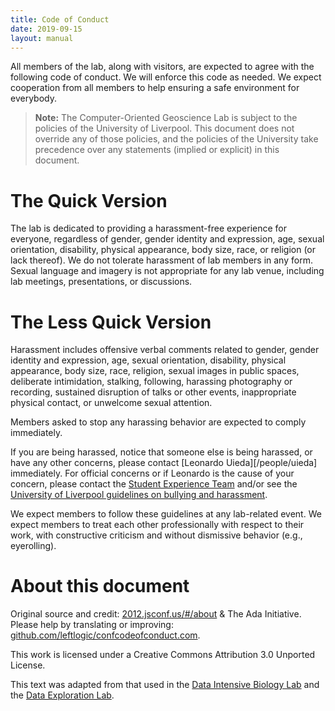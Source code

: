 ```yaml
---
title: Code of Conduct
date: 2019-09-15
layout: manual
---
```


All members of the lab, along with visitors, are expected to agree with the
following code of conduct. We will enforce this code as needed. We expect
cooperation from all members to help ensuring a safe environment for everybody.

> **Note:** The Computer-Oriented Geoscience Lab is subject to the policies of the
> University of Liverpool. This document does not override any of those policies, and
> the policies of the University take precedence over any statements (implied or
> explicit) in this document.

# The Quick Version

The lab is dedicated to providing a harassment-free experience for everyone,
regardless of gender, gender identity and expression, age, sexual orientation,
disability, physical appearance, body size, race, or religion (or lack
thereof). We do not tolerate harassment of lab members in any form. Sexual
language and imagery is not appropriate for any lab venue, including lab
meetings, presentations, or discussions.

# The Less Quick Version

Harassment includes offensive verbal comments related to gender, gender
identity and expression, age, sexual orientation, disability, physical
appearance, body size, race, religion, sexual images in public spaces,
deliberate intimidation, stalking, following, harassing photography or
recording, sustained disruption of talks or other events, inappropriate
physical contact, or unwelcome sexual attention.

Members asked to stop any harassing behavior are expected to comply
immediately.

If you are being harassed, notice that someone else is being harassed, or have any other
concerns, please contact [Leonardo Uieda][/people/uieda] immediately.
For official concerns or if Leonardo is the cause of your concern,
please contact the
[Student Experience Team](https://www.liverpool.ac.uk/environmental-sciences/contacts-and-location/)
and/or see the
[University of Liverpool guidelines on bullying and harassment](https://www.liverpool.ac.uk/hr/diversityandequality/bullying/).

We expect members to follow these guidelines at any lab-related event. We expect members
to treat each other professionally with respect to their work, with constructive
criticism and without dismissive behavior (e.g., eyerolling).

# About this document

Original source and credit:
[2012.jsconf.us/#/about](http://2012.jsconf.us/#/about) & The Ada Initiative.
Please help by translating or improving:
[github.com/leftlogic/confcodeofconduct.com](http://github.com/leftlogic/confcodeofconduct.com).

This work is licensed under a Creative Commons Attribution 3.0 Unported License.

This text was adapted from that used in the
[Data Intensive Biology Lab](http://ivory.idyll.org/lab/)
and the
[Data Exploration Lab](https://data-exp-lab.github.io/).

